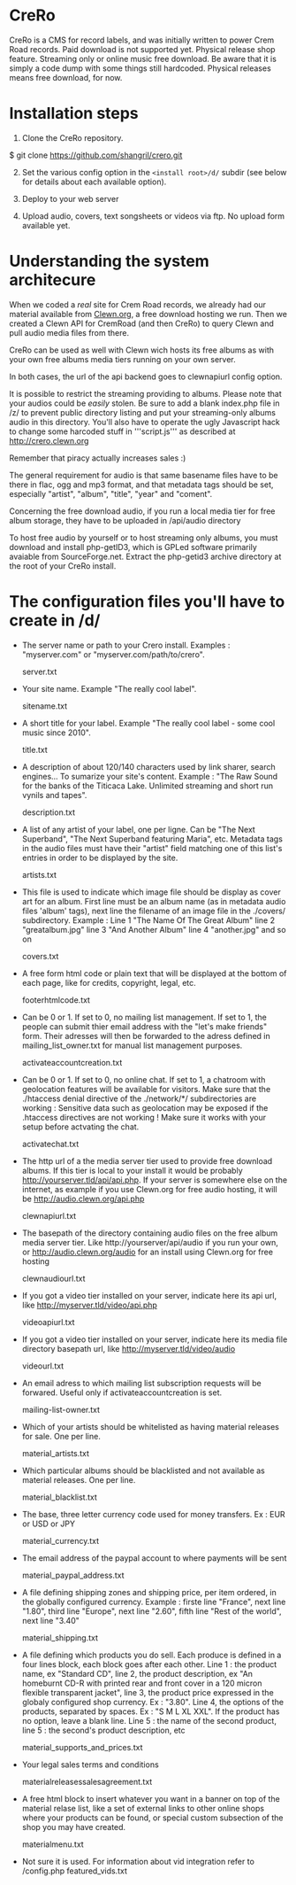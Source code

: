 # CreRo
CreRo is a CMS for record labels, and was initially written to power Crem Road records. 
Paid download is not supported yet. 
Physical release shop feature. 
Streaming only or online music free download. 
Be aware that it is simply a code dump with some things still hardcoded.
Physical releases means free download, for now.

# Installation steps

1. Clone the CreRo repository.

  $ git clone https://github.com/shangril/crero.git

2. Set the various config option in the ```<install root>/d/``` subdir (see below for details about each available option).

3. Deploy to your web server

4. Upload audio, covers, text songsheets or videos via ftp. No upload form available yet. 

# Understanding the system architecure

When we coded a _real_ site for Crem Road records, we already had our material available from [Clewn.org](http://clewn.org/), a free download hosting we run. Then we created a Clewn API for CremRoad (and then CreRo) to query Clewn and pull audio media files from there. 

CreRo can be used as well with Clewn wich hosts its free albums as with your own free albums media tiers running on your own server. 

In both cases, the url of the api backend goes to clewnapiurl config option.

It is possible to restrict the streaming providing to albums. 
Please note that your audios could be *easily* stolen. 
Be sure to add a blank index.php file in /z/ to prevent public directory listing and put your streaming-only albums audio in this directory. You'll also have to operate the ugly Javascript hack to change some harcoded stuff in '''script.js''' as described at http://crero.clewn.org

Remember that piracy actually increases sales :)

The general requirement for audio is that same basename files have to be there in flac, ogg and mp3 format, and that metadata tags should be set, especially "artist", "album", "title", "year" and "coment". 

Concerning the free download audio, if you run a local media tier for free album storage, they have to be uploaded in /api/audio directory

To host free audio by yourself or to host streaming only albums, you must download and install php-getID3, which is GPLed software primarily avaiable from SourceForge.net. Extract the php-getid3 archive directory at the root of your CreRo install.

# The configuration files you'll have to create in /d/

* The server name or path to your Crero install. Examples : "myserver.com" or "myserver.com/path/to/crero".

  server.txt

* Your site name. Example "The really cool label".

  sitename.txt

* A short title for your label. Example "The really cool label - some cool music since 2010".

  title.txt

* A description of about 120/140 characters used by link sharer, search engines... To sumarize your site's content. Example : 
"The Raw Sound for the banks of the Titicaca Lake. Unlimited streaming and short run vynils and tapes".

  description.txt

* A list of any artist of your label, one per ligne. Can be "The Next Superband", "The Next Superband featuring Maria", etc. 
Metadata tags in the audio files must have their "artist" field matching one of this list's entries in order to be displayed by the site. 

  artists.txt
* This file is used to indicate which image file should be display as cover art for an album. First line must be an album name (as in metadata audio files 'album' tags), next line the filename of an image file in the ./covers/ subdirectory. Example : 
Line 1 "The Name Of The Great Album" line 2 "greatalbum.jpg" line 3 "And Another Album" line 4 "another.jpg" and so on

  covers.txt

* A free form html code or plain text that will be displayed at the bottom of each page, like for credits, copyright, legal, 
etc. 

  footerhtmlcode.txt

* Can be 0 or 1. If set to 0, no mailing list management. If set to 1, the people can submit thier email address with the "let's make friends" form. Their adresses will then be forwarded to the adress defined in mailing_list_owner.txt for manual list management purposes. 

  activateaccountcreation.txt

* Can be 0 or 1. If set to 0, no online chat. If set to 1, a chatroom with geolocation features will be available for visitors. Make sure that the ./htaccess denial directive of the ./network/*/ subdirectories are working : Sensitive data such as geolocation may be exposed if the .htaccess directives are not working ! Make sure it works with your setup before actvating the chat. 

  activatechat.txt

* The http url of a the media server tier used to provide free download albums. If this tier is local to your install it would be probably http://yourserver.tld/api/api.php. If your server is somewhere else on the internet, as example if you use 
Clewn.org for free audio hosting, it will be http://audio.clewn.org/api.php

  clewnapiurl.txt

* The basepath of the directory containing audio files on the free album media server tier. Like http://yourserver/api/audio if you run your own, or http://audio.clewn.org/audio for an install using Clewn.org for free hosting

  clewnaudiourl.txt

* If you got a video tier installed on your server, indicate here its api url, like http://myserver.tld/video/api.php

  videoapiurl.txt

* If you got a video tier installed on your server, indicate here its media file directory basepath url, like 
http://myserver.tld/video/audio

  videourl.txt

* An email adress to which mailing list subscription requests will be forwared. Useful only if activateaccountcreation is set. 

  mailing-list-owner.txt

* Which of your artists should be whitelisted as having material releases for sale. One per line. 

  material_artists.txt

* Which particular albums should be blacklisted and not available as material releases. One per line. 

  material_blacklist.txt

* The base, three letter currency code used for money transfers. Ex : EUR or USD or JPY

  material_currency.txt

* The email address of the paypal account to where payments will be sent

  material_paypal_address.txt

* A file defining shipping zones and shipping price, per item ordered, in the globally configured currency. Example : firste 
line "France", next line "1.80", third line "Europe", next line "2.60", fifth line "Rest of the world", next line "3.40"

  material_shipping.txt

* A file defining which products you do sell. Each produce is defined in a four lines block, each block goes after each other. Line 1 : the product name, ex "Standard CD", line 2, the product description, ex "An homeburnt CD-R with printed rear and 
front cover in a 120 micron flexible transparent jacket", line 3, the product price expressed in the globaly configured shop 
currency. Ex : "3.80". Line 4, the options of the products, separated by spaces. Ex : "S M L XL XXL". If the product has no 
option, leave a blank line. Line 5 : the name of the second product, line 5 : the second's product description, etc

  material_supports_and_prices.txt

* Your legal sales terms and conditions

  materialreleasessalesagreement.txt

* A free html block to insert whatever you want in a banner on top of the material relase list, like a set of external links to other online shops where your products can be found, or special custom subsection of the shop you may have created. 

  materialmenu.txt

* Not sure it is used. For information about vid integration refer to /config.php
  featured_vids.txt
